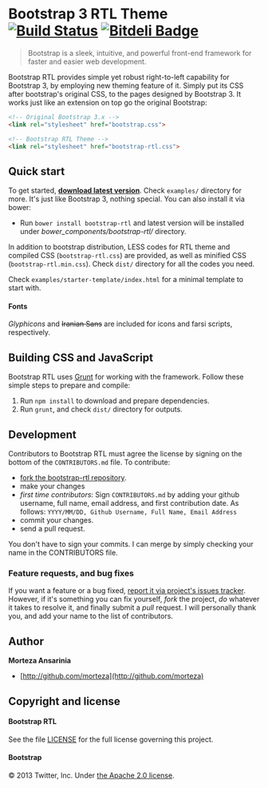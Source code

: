 # Bootstrap 3 RTL Theme [![Build Status](https://travis-ci.org/morteza/bootstrap-rtl.png)](https://travis-ci.org/morteza/bootstrap-rtl) [![Bitdeli Badge](https://d2weczhvl823v0.cloudfront.net/morteza/bootstrap-rtl/trend.png)](https://bitdeli.com/free "Bitdeli Badge")

> Bootstrap is a sleek, intuitive, and powerful front-end framework for faster and easier web development.

Bootstrap RTL provides simple yet robust right-to-left capability for Bootstrap 3, by employing new theming feature of it. Simply put its CSS after bootstrap's original CSS, to the pages designed by Bootstrap 3. It works just like an extension on top go the original Bootstrap:

```html
<!-- Original Bootstrap 3.x -->
<link rel="stylesheet" href="bootstrap.css">

<!-- Bootstrap RTL Theme -->
<link rel="stylesheet" href="bootstrap-rtl.css">
```

## Quick start

To get started, **[download latest version](https://github.com/morteza/bootstrap-rtl/releases/latest)**. Check `examples/` directory for more. It's just like Bootstrap 3, nothing special. You can also install it via bower:

* Run `bower install bootstrap-rtl` and latest version will be installed under *bower_components/bootstrap-rtl/* directory.

In addition to bootstrap distribution, LESS codes for RTL theme and compiled CSS (`bootstrap-rtl.css`) are provided, as well as minified CSS (`bootstrap-rtl.min.css`). Check `dist/` directory for all the codes you need.

Check `examples/starter-template/index.html` for a minimal template to start with.

#### Fonts
*Glyphicons* and ~~Iranian Sans~~ are included for icons and farsi scripts, respectively.

## Building CSS and JavaScript

Bootstrap RTL uses [Grunt](http://gruntjs.com/) for working with the framework. Follow these simple steps to prepare and compile:

1. Run `npm install` to download and prepare dependencies.
2. Run `grunt`, and check `dist/` directory for outputs.

## Development

Contributors to Bootstrap RTL must agree the license by signing on the bottom of the `CONTRIBUTORS.md` file. To contribute:

- [fork the bootstrap-rtl repository](https://github.com/morteza/bootstrap-rtl/fork).
- make your changes
- *first time contributors*: Sign `CONTRIBUTORS.md` by adding your github username, full name, email address, and first contribution date. As follows:
    `YYYY/MM/DD, Github Username, Full Name, Email Address`
- commit your changes.
- send a pull request.

You don't have to sign your commits. I can merge by simply checking your name in the CONTRIBUTORS file.

### Feature requests, and bug fixes

If you want a feature or a bug fixed, [report it via project's issues tracker](https://github.com/morteza/bootstrap-rtl/issues). However, if it's something you can fix yourself, *fork* the project, *do* whatever it takes to resolve it, and finally submit a *pull* request. I will personally thank you, and add your name to the list of contributors.

## Author

**Morteza Ansarinia**

+ [http://github.com/morteza](http://github.com/morteza)


## Copyright and license


#### Bootstrap RTL
See the file [LICENSE](LICENSE) for the full license governing this project.

#### Bootstrap
&copy; 2013 Twitter, Inc. Under [the Apache 2.0 license](LICENSE.bootstrap).

